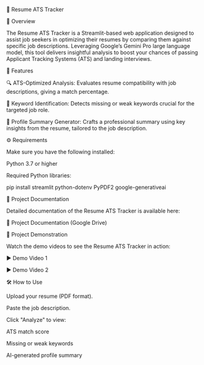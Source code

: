 📄 Resume ATS Tracker

🧩 Overview

The Resume ATS Tracker is a Streamlit-based web application designed to assist job seekers in optimizing their resumes by comparing them against specific job descriptions. Leveraging Google’s Gemini Pro large language model, this tool delivers insightful analysis to boost your chances of passing Applicant Tracking Systems (ATS) and landing interviews.

🚀 Features

🔍 ATS-Optimized Analysis: Evaluates resume compatibility with job descriptions, giving a match percentage.

🧠 Keyword Identification: Detects missing or weak keywords crucial for the targeted job role.

📝 Profile Summary Generator: Crafts a professional summary using key insights from the resume, tailored to the job description.

⚙️ Requirements

Make sure you have the following installed:

Python 3.7 or higher

Required Python libraries:

pip install streamlit python-dotenv PyPDF2 google-generativeai

📂 Project Documentation

Detailed documentation of the Resume ATS Tracker is available here:

📄 Project Documentation (Google Drive)

🎥 Project Demonstration

Watch the demo videos to see the Resume ATS Tracker in action:

▶️ Demo Video 1

▶️ Demo Video 2

🛠️ How to Use

Upload your resume (PDF format).

Paste the job description.

Click "Analyze" to view:

ATS match score

Missing or weak keywords

AI-generated profile summary

